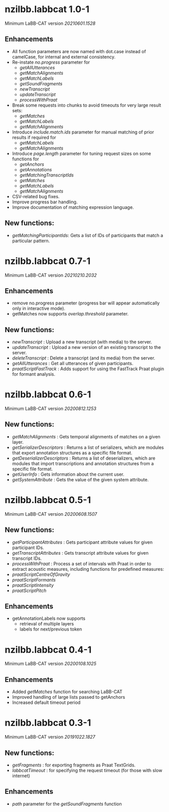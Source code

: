 # nzilbb.labbcat 1.0-1

Minimum LaBB-CAT version *20210601.1528*

## Enhancements

- All function parameters are now named with dot.case instead of camelCase, for internal
  and external consistency.
- Re-instate *no.progress* parameter for
  + *getAllUtterances*
  + *getMatchAlignments*
  + *getMatchLabels*
  + *getSoundFragments*
  + *newTranscript*
  + *updateTranscript*
  + *processWithPraat*
- Break some requests into chunks to avoid timeouts for very large result sets:
  + *getMatches*
  + *getMatchLabels*
  + *getMatchAlignments*
- Introduce *include.match.ids* parameter for manual matching of prior results if required for
  + *getMatchLabels*
  + *getMatchAlignments*
- Introduce *page.length* parameter for tuning request sizes on some functions for
  + *getAnchors*
  + *getAnnotations*
  + *getMatchingTranscriptIds*
  + *getMatches*
  + *getMatchLabels*
  + *getMatchAlignments*
- CSV-related bug fixes.
- Improve progress bar handling.
- Improve documentation of matching expression language.

## New functions:

- *getMatchingParticipantIds*: Gets a list of IDs of participants that match a particular pattern.

# nzilbb.labbcat 0.7-1

Minimum LaBB-CAT version *20210210.2032*

## Enhancements

- remove no.progress parameter (progress bar will appear automatically only in interactive mode).
- getMatches now supports *overlap.threshold* parameter.

## New functions:

- *newTranscript* : Upload a new transcript (with media) to the server.
- *updateTranscript* : Upload a new version of an existing transcript to the server.
- *deleteTranscript* : Delete a transcript (and its media) from the server.
- *getAllUtterances* : Get all utterances of given participants.
- *praatScriptFastTrack* : Adds support for using the FastTrack Praat plugin for formant analysis.

# nzilbb.labbcat 0.6-1

Minimum LaBB-CAT version *20200812.1253*

## New functions:

- *getMatchAlignments* : Gets temporal alignments of matches on a given layer.
- *getSerializerDescriptors* : Returns a list of serializers, which are modules that export
  annotation structures as a specific file format.
- *getDeserializerDescriptors* : Returns a list of deserializers, which are modules that
  import transcriptions and annotation structures from a specific file format.
- *getUserInfo* : Gets information about the current user.
- *getSystemAttribute* : Gets the value of the given system attribute.

# nzilbb.labbcat 0.5-1

Minimum LaBB-CAT version *20200608.1507*

## New functions:

- *getParticipantAttributes* : Gets participant attribute values for given participant IDs.
- *getTranscriptAttributes* : Gets transcript attribute values for given transcript IDs.
- *processWithPraat* : Process a set of intervals with Praat in order to extract acoustic
  measures, including functions for predefined measures:
- *praatScriptCentreOfGravity*
- *praatScriptFormants*
- *praatScriptIntensity*
- *praatScriptPitch*

## Enhancements

- getAnnotationLabels now supports
  + retrieval of multiple layers
  + labels for next/previous token

# nzilbb.labbcat 0.4-1

Minimum LaBB-CAT version *20200108.1025*

## Enhancements

- Added *getMatches* function for searching LaBB-CAT
- Improved handling of large lists passed to getAnchors
- Increased default timeout period

# nzilbb.labbcat 0.3-1

Minimum LaBB-CAT version *20191022.1827*

## New functions:

- *getFragments* : for exporting fragments as Praat TextGrids.
- *labbcatTimeout* : for specifying the request timeout (for those with slow internet)

## Enhancements

- *path* parameter for the *getSoundFragments* function
